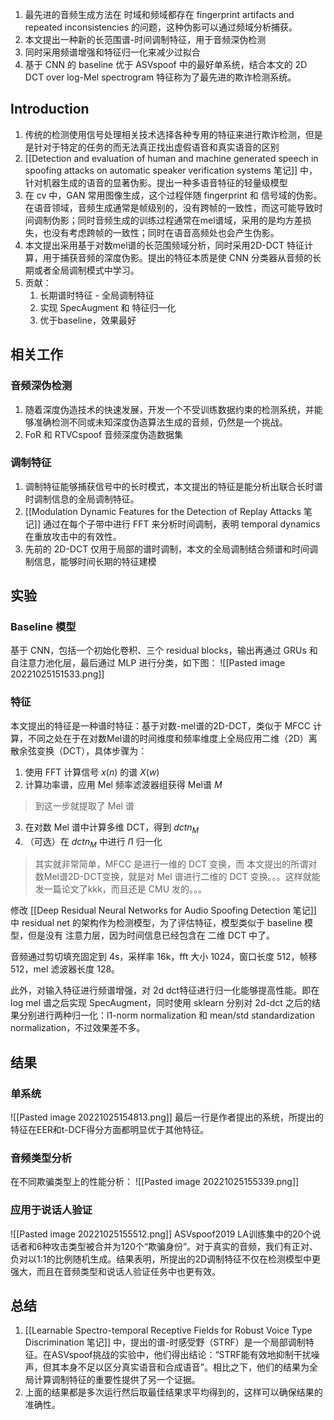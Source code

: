 1. 最先进的音频生成方法在 时域和频域都存在 fingerprint artifacts and repeated inconsistencies 的问题，这种伪影可以通过频域分析捕获。
2. 本文提出一种新的长范围谱-时间调制特征，用于音频深伪检测
3. 同时采用频谱增强和特征归一化来减少过拟合
4. 基于 CNN 的 baseline 优于 ASVspoof 中的最好单系统，结合本文的 2D DCT over log-Mel spectrogram 特征称为了最先进的欺诈检测系统。

## Introduction
1. 传统的检测使用信号处理相关技术选择各种专用的特征来进行欺诈检测，但是是针对于特定的任务的而无法真正找出虚假语音和真实语音的区别
2. [[Detection and evaluation of human and machine generated speech in spoofing attacks on automatic speaker verification systems 笔记]] 中，针对机器生成的语音的显著伪影。提出一种多语音特征的轻量级模型
3. 在 cv 中，GAN 常用图像生成，这个过程伴随 fingerprint 和 信号域的伪影。在语音领域，音频生成通常是帧级别的，没有跨帧的一致性，而这可能导致时间调制伪影；同时音频生成的训练过程通常在mel谱域，采用的是均方差损失，也没有考虑跨帧的一致性；同时在语音高频处也会产生伪影。
4. 本文提出采用基于对数mel谱的长范围频域分析，同时采用2D-DCT 特征计算，用于捕获音频的深度伪影。提出的特征本质是使 CNN 分类器从音频的长期或者全局调制模式中学习。
5. 贡献：
	1. 长期谱时特征 - 全局调制特征
	2. 实现 SpecAugment 和 特征归一化
	3. 优于baseline，效果最好


## 相关工作

### 音频深伪检测
1. 随着深度伪造技术的快速发展，开发一个不受训练数据约束的检测系统，并能够准确检测不同或未知深度伪造算法生成的音频，仍然是一个挑战。
2. FoR 和 RTVCspoof 音频深度伪造数据集

### 调制特征
1. 调制特征能够捕获信号中的长时模式，本文提出的特征是能分析出联合长时谱时调制信息的全局调制特征。
2. [[Modulation Dynamic Features for the Detection of Replay Attacks 笔记]] 通过在每个子带中进行 FFT 来分析时间调制，表明 temporal dynamics 在重放攻击中的有效性。
3. 先前的 2D-DCT 仅用于局部的谱时调制，本文的全局调制结合频谱和时间调制信息，能够时间长期的特征建模

## 实验

### Baseline 模型
基于 CNN，包括一个初始化卷积、三个 residual blocks，输出再通过 GRUs 和 自注意力池化层，最后通过 MLP 进行分类，如下图：
![[Pasted image 20221025151533.png]]

### 特征
本文提出的特征是一种谱时特征：基于对数-mel谱的2D-DCT，类似于 MFCC 计算，不同之处在于在对数Mel谱的时间维度和频率维度上全局应用二维（2D）离散余弦变换（DCT），具体步骤为：
1. 使用 FFT 计算信号 $x(n)$ 的谱 $X(w)$
2. 计算功率谱，应用 Mel 频率滤波器组获得 Mel谱 $M$
> 到这一步就提取了 Mel 谱
3. 在对数 Mel 谱中计算多维 DCT，得到 $dctn_M$
4. （可选）在 $dctn_M$ 中进行 $l1$ 归一化

> 其实就非常简单，MFCC 是进行一维的 DCT 变换，而 本文提出的所谓对数Mel谱2D-DCT变换，就是对 Mel 谱进行二维的 DCT 变换。。。这样就能发一篇论文了kkk，而且还是 CMU 发的。。。

修改 [[Deep Residual Neural Networks for Audio Spoofing Detection 笔记]] 中 residual net 的架构作为检测模型，为了评估特征，模型类似于 baseline 模型，但是没有 注意力层，因为时间信息已经包含在 二维 DCT 中了。

音频通过剪切填充固定到 4s，采样率 16k，fft 大小 1024，窗口长度 512，帧移 512，mel 滤波器长度 128。

此外，对输入特征进行频谱增强，对 2d dct特征进行归一化能够提高性能。即在 log mel 谱之后实现 SpecAugment，同时使用 sklearn 分别对 2d-dct 之后的结果分别进行两种归一化：l1-norm normalization 和 mean/std standardization normalization，不过效果差不多。

## 结果

### 单系统
![[Pasted image 20221025154813.png]]
最后一行是作者提出的系统，所提出的特征在EER和t-DCF得分方面都明显优于其他特征。

### 音频类型分析
在不同欺骗类型上的性能分析：
![[Pasted image 20221025155339.png]]

### 应用于说话人验证
![[Pasted image 20221025155512.png]]
ASVspoof2019 LA训练集中的20个说话者和6种攻击类型被合并为120个“欺骗身份”。对于真实的音频，我们有正对、负对以1:1的比例随机生成。结果表明，所提出的2D调制特征不仅在检测模型中更强大，而且在音频类型和说话人验证任务中也更有效。

## 总结
1. [[Learnable Spectro-temporal Receptive Fields for Robust Voice Type Discrimination 笔记]] 中，提出的谱-时感受野（STRF）是一个局部调制特征。在ASVspoof挑战的实验中，他们得出结论：“STRF能有效地抑制干扰噪声，但其本身不足以区分真实语音和合成语音”。相比之下，他们的结果为全局计算调制特征的重要性提供了另一个证据。
2. 上面的结果都是多次运行然后取最佳结果求平均得到的，这样可以确保结果的准确性。